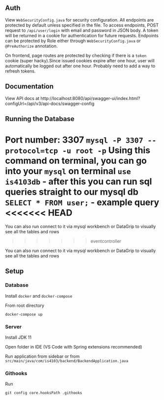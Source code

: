 ## Auth

View `WebSecurityConfig.java` for security configuration. All endpoints are protected by default unless specified in the file. To access endpoints, POST request to `/api/user/login` with email and password in JSON body. A token will be returned in a cookie for authentication for future requests. Endpoints can be protected by Role either through `WebSecurityConfig.java` or `@PreAuthorize` annotation.


On frontend, page routes are protected by checking if there is a `token` cookie (super hacky).Since issued cookies expire after one hour, user will automatically be logged out after one hour. Probably need to add a way to refresh tokens.


## Documentation

View API docs at http://localhost:8080/api/swagger-ui/index.html?configUrl=/api/v3/api-docs/swagger-config

## Running the Database
Port number: 3307
`mysql -P 3307 --protocol=tcp -u root -p`
Using this command on terminal, you can go into your `mysql` on terminal
`use is4103db` - after this you can run sql queries straight to our mysql db
`SELECT * FROM user;` - example query
<<<<<<< HEAD
=======

You can also run connect to it via mysql workbench or DataGrip to visually see all the tables and rows

>>>>>>> eventcontroller

You can also run connect to it via mysql workbench or DataGrip to visually see all the tables and rows


## Setup

### Database

Install `docker` and `docker-compose`

From root directory
```
docker-compose up
```

### Server

Install JDK 11

Open folder in IDE (VS Code with Spring extensions recommended)

Run application from sidebar or from `src/main/java/com/is4103/backend/BackendApplication.java`

### Githooks

Run
```
git config core.hooksPath .githooks
```